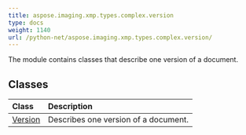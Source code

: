 ```yaml
---
title: aspose.imaging.xmp.types.complex.version
type: docs
weight: 1140
url: /python-net/aspose.imaging.xmp.types.complex.version/
---
```



The module contains classes that describe one version of a document.

## **Classes**
| **Class** | **Description** |
| :- | :- |
| [Version](/imaging/python-net/aspose.imaging.xmp.types.complex.version/version/) | Describes one version of a document. |
